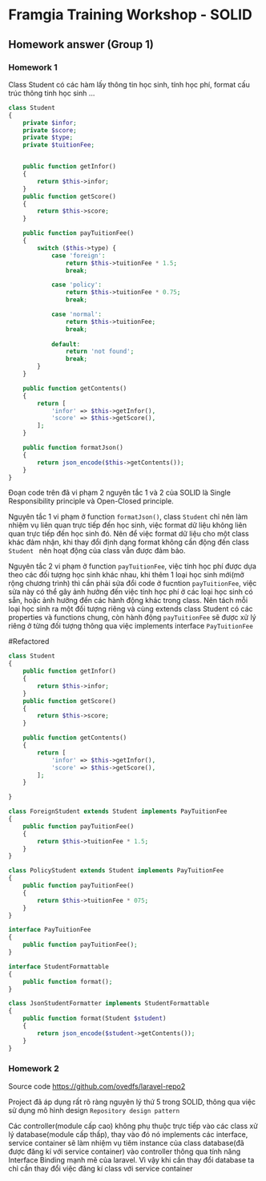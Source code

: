 # Framgia Training Workshop - SOLID
## Homework answer (Group 1)

### Homework 1
 Class Student có các hàm lấy thông tin học sinh, tính học phí, format cấu trúc thông tinh học sinh …
```php
class Student
{
    private $infor;
    private $score;
    private $type;
    private $tuitionFee;


    public function getInfor()
    {
        return $this->infor;
    }
    public function getScore()
    {
        return $this->score;
    }

    public function payTuitionFee()
    {
        switch ($this->type) {
            case 'foreign':
                return $this->tuitionFee * 1.5;
                break;

            case 'policy':
                return $this->tuitionFee * 0.75;
                break;

            case 'normal':
                return $this->tuitionFee;
                break;
                
            default:
                return 'not found';
                break;
        }
    }

    public function getContents()
    {
        return [
            'infor' => $this->getInfor(),
            'score' => $this->getScore(),
        ];
    }

    public function formatJson()
    {
        return json_encode($this->getContents());
    }
}
```

Đoạn code trên đã vi phạm 2 nguyên tắc 1 và 2 của SOLID là Single Responsibility principle và Open-Closed principle.

Nguyên tắc 1 vi phạm ở function `formatJson()`, class `Student` chỉ nên làm nhiệm vụ liên quan trực tiếp đến học sinh, việc format dữ liệu không liên quan trực tiếp đến học sinh đó. Nên để việc format dữ liệu cho một class khác đảm nhận, khi thay đổi định dạng format không cần động đến class `Student ` nên hoạt động của class vẫn được đảm bảo.

Nguyên tắc 2 vi phạm ở function `payTuitionFee`, việc tính học phí được dựa theo các đối tượng học sinh khác nhau, khi thêm 1 loại học sinh mới(mở rộng chương trình) thì cần phải sửa đổi code ở fucntion `payTuitionFee`, việc sửa này có thể gây ảnh hưởng đến việc tính học phí ở các loại học sinh có sẵn, hoặc ảnh hưởng đến các hành động khác trong class. Nên tách mỗi loại học sinh ra một đối tượng riêng và cùng extends class Student có các properties và functions chung, còn hành động  `payTuitionFee` sẽ được xử lý riêng ở từng đối tượng thông qua việc implements interface `PayTuitionFee`

#Refactored

```php
class Student
{
    public function getInfor()
    {
        return $this->infor;
    }
    public function getScore()
    {
        return $this->score;
    }

    public function getContents()
    {
        return [
            'infor' => $this->getInfor(),
            'score' => $this->getScore(),
        ];
    }

}

class ForeignStudent extends Student implements PayTuitionFee
{
    public function payTuitionFee()
    {
        return $this->tuitionFee * 1.5;
    }
}

class PolicyStudent extends Student implements PayTuitionFee
{
    public function payTuitionFee()
    {
        return $this->tuitionFee * 075;
    }
}

interface PayTuitionFee
{
    public function payTuitionFee();
}

interface StudentFormattable
{
    public function format();
}

class JsonStudentFormatter implements StudentFormattable
{
    public function format(Student $student)
    {
        return json_encode($student->getContents());
    }
}
```

### Homework 2

Source code https://github.com/ovedfs/laravel-repo2

Project đã áp dụng rất rõ ràng nguyên lý thứ 5 trong SOLID, thông qua việc sử dụng mô hình design `Repository design pattern`

Các controller(module cấp cao) không phụ thuộc trực tiếp vào các class xử lý database(module cấp thấp), thay vào đó nó implements các interface, service container sẽ làm nhiệm vụ tiêm instance của class database(đã được đăng kí với service container) vào controller thông qua tính năng Interface Binding mạnh mẽ của laravel. Vì vậy khi cần thay đổi database ta chỉ cần thay đổi việc đăng kí class với service container
